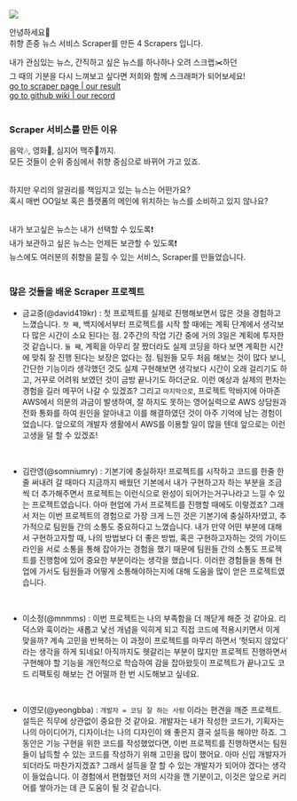 <br>
<img src="https://user-images.githubusercontent.com/45756853/103595202-37f06480-4f3e-11eb-8298-c3b046e50310.png" />
<br>


안녕하세요🙂  
취향 존중 뉴스 서비스 Scraper를 만든 4 Scrapers 입니다.  

내가 관심있는 뉴스, 간직하고 싶은 뉴스를 하나하나 오려 스크랩✂️하던  
그 때의 기분을 다시 느껴보고 싶다면 저희와 함께 스크래퍼가 되어보세요!  
[go to scraper page | our result](http://scrap.ml/)  
[go to github wiki | our record](http://scrap.ml/)
<br>
<br>

### Scraper 서비스를 만든 이유
음악🎶, 영화🎥, 심지어 맥주🍺까지.  
모든 것들이 순위 중심에서 취향 중심으로 바뀌어 가고 있죠.  
<br>

하지만 우리의 알권리를 책임지고 있는 뉴스는 어떤가요?  
혹시 매번 OO일보 혹은 플랫폼의 메인에 위치하는 뉴스를 소비하고 있지 않나요?  
<br>

내가 보고싶은 뉴스는 내가 선택할 수 있도록❗   
내가 보관하고 싶은 뉴스는 언제든 보관할 수 있도록❗    
뉴스에도 여러분의 취향을 묻힐 수 있는 서비스, Scraper를 만들었습니다.
<br>
<br>

### 많은 것들을 배운 Scraper 프로젝트
- 금교중(@david419kr) : 첫 프로젝트를 실제로 진행해보면서 많은 것을 경험하고 느꼈습니다. `첫 째`, 백지에서부터 프로젝트를 시작 할 때에는 계획 단계에서 생각보다 많은 시간이 소요 된다는 점. 2주간의 작업 기간 중에 거의 3일은 계획에 투자한 것 같습니다. `둘 째`, 계획을 아무리 잘 짰더라도 실제 코딩을 하다 보면 계획한 시간에 맞춰 잘 진행 된다는 보장은 없다는 점. 팀원들 모두 처음 해보는 것이 많다 보니, 간단한 기능이라 생각했던 것도 실제 구현해보면 생각보다 시간이 오래 걸리기도 하고, 거꾸로 어려워 보였던 것이 금방 끝나기도 하더군요. 이런 예상과 실제의 편차는 경험을 길러 메꾸어 나갈 수 있겠죠? 그리고 `마지막으로`, 프로젝트 막바지에 아마존 AWS에서 의문의 과금이 발생하여, 잘 하지도 못하는 영어실력으로 AWS 상담원과 전화 통화를 하여 원인을 알아내고 이를 해결하였던 것이 아주 기억에 남는 경험이었습니다. 앞으로의 개발자 생활에서 AWS를 이용할 일이 많을 텐데 앞으로는 이런 고생을 덜 할 수 있겠죠!
<br>

- 김란영(@somniumry)  : 기본기에 충실하자!
프로젝트를 시작하고 코드를 한줄 한줄 써내려 갈 때마다 지금까지 배웠던 기본에서 내가 구현하고자 하는 부분을 조금씩 더 추가해주면서 프로젝트는 이런식으로 완성이 되어가는거구나라고 느낄 수 있는 프로젝트였습니다. 아마 현업에 가서 프로젝트를 진행할 때에도 이렇겠죠? 그래서 저는 이번 프로젝트의 경험으로 가장 크게 느낀 것은 기본기에 충실하자!였고, 추가적으로 팀원들 간의 소통도 중요하다고 느꼈습니다. 내가 만약 어떤 부분에 대해서 구현하고자할 때, 나의 방법보다 더 좋은 방법, 혹은 구현하고자하는 것의 가이드라인을 서로 소통을 통해 잡아가는 경험을 했기 때문에 팀원들 간의 소통도 프로젝트를 진행함에 있어 중요한 부분이라는 생각을 했습니다. 이러한 경험들을 통해 현업에 가서도 팀원들과 어떻게 소통해야하는지에 대해 도움을 많이 얻은 프로젝트였습니다.
<br>

- 이소정(@mnmms) :  이번 프로젝트는 나의 부족함을 더 깨닫게 해준 것 같아요. 
리덕스와 훅이라는 새롭고 낯선 개념을 익히게 되고 직접 코드에 적용시키면서 이게 맞을까? 계속 고민을 반복하는 이 과정이 프로젝트를 마무리 하면서 ‘헛되지 않았다’ 라는 생각을 하게 되네요!
아직까지도 헷갈리는 부분이 많지만 프로젝트 진행하면서 구현해야 할 기능을 개인적으로 학습하여 감을 잡아왔듯이 프로젝트가 끝나고도 코드 리팩토링 해보는 건 어떨까 한 번 시도해보고 싶네요. 
<br>

- 이영모(@yeongbba) : `개발자 = 코딩 잘 하는 사람` 이라는 편견을 깨준 프로젝트.  
설득은 직무에 상관없이 중요한 것 같아요. 개발자는 내가 작성한 코드가, 기획자는 나의 아이디어가, 디자이너는 나의 디자인이 왜 좋은지 결국 설득을 해야만 하죠. 그동안은 기능 구현을 위한 코드를 작성했었다면, 이번 프로젝트를 진행하면서는 팀원들이 납득할 수 있는 코드를 작성하기 위해 고민을 많이 했어요. 아마 신입 개발자가 되더라도 마찬가지겠죠? 그래서 설득을 잘 할 수 있는 개발자가 되어야 겠다는 생각이 들었습니다. 이 경험에서 편협했던 저의 시각을 깬 기분이고, 이것은 앞으로 커리어를 쌓아가는 데 큰 도움이 될 것 같습니다.
